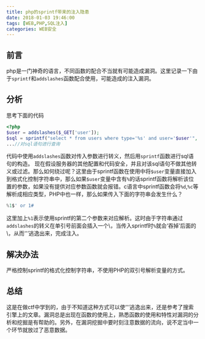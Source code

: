 ```yaml
---
title: php的sprintf带来的注入隐患
date: 2018-01-03 19:46:00
tags: [WEB,PHP,SQL注入]
categories: WEB安全
---
```

## 前言
php是一门神奇的语言，不同函数的配合不当就有可能造成漏洞。这里记录一下由于`sprintf`和`addslashes`函数配合使用，可能造成的注入漏洞。
## 分析
思考下面的代码
```php
<?php
$user = addslashes($_GET['user']);
$sql = sprintf("select * from users where type='%s' and user='$user'",'admin');
...//对sql语句进行查询
```
代码中使用`addslashes`函数对传入参数进行转义，然后用`sprintf`函数进行sql语句的构造。
现在假设服务器的其他配置和代码安全，并且对该sql语句不做其他转义或过滤。那么如何绕过呢？这里由于sprintf函数在使用中将`$user`变量直接加入到格式化控制字符串中，那么如果`$user`变量中含有`%`的话sprintf函数将解析该位置的参数，如果没有提供对应参数函数就会报错。c语言中sprintf函数会将`%d`,`%c`等解析成相应类型，PHP中也一样，那么如果传入下面的字符串会发生什么？
```php
%1$' or 1#
```
这里加上`%1`表示使用sprintf的第二个参数来对应解析。这时由于字符串通过`addslashes`的转义在单引号前面会插入一个\，当传入sprintf时`%`就会‘吞掉’后面的\，从而‘'’逃逸出来，完成注入。
## 解决办法
严格控制sprintf的格式化控制字符串，不使用PHP的双引号解析变量的方式。
## 总结
这是在做ctf中学到的，由于不知道这种方式可以使‘'’逃逸出来，还是参考了搜索引擎上的文章。漏洞总是出现在函数的使用上，熟悉函数的使用和特性对漏洞的分析和挖掘是有帮助的。另外，在漏洞挖掘中要时刻注意数据的流向，说不定当中一个环节就放过了恶意数据。